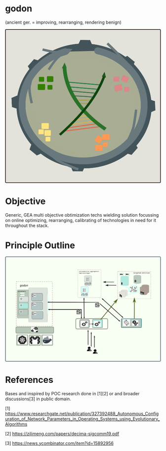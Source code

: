 # godon
(ancient ger.  = improving, rearranging, rendering benign)

![Outline](https://github.com/cherusk/godon/blob/master/logo.svg?sanitize=true)

# Objective

Generic, GEA multi objective obtimization techs wielding solution focussing on
online optimizing, rearranging, calibrating of technologies in need for it
throughout the stack.

# Principle Outline

![Outline](https://github.com/cherusk/godon/blob/master/structure.svg?sanitize=true)

# References 

Bases and inspired by POC research done in [1][2] or and broader discussions[3] in public domain.

[1] https://www.researchgate.net/publication/327392488_Autonomous_Configuration_of_Network_Parameters_in_Operating_Systems_using_Evolutionary_Algorithms

[2] https://zilimeng.com/papers/decima-sigcomm19.pdf

[3] https://news.ycombinator.com/item?id=15892956

